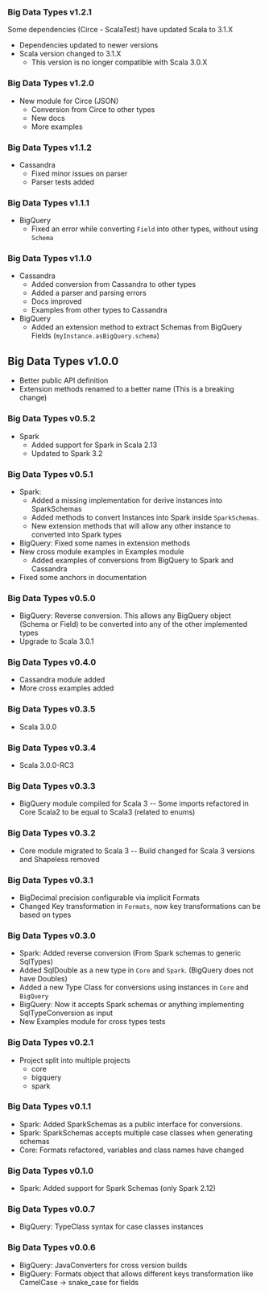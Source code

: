 ### Big Data Types v1.2.1
Some dependencies (Circe - ScalaTest) have updated Scala to 3.1.X
- Dependencies updated to newer versions
- Scala version changed to 3.1.X
  - This version is no longer compatible with Scala 3.0.X

### Big Data Types v1.2.0
- New module for Circe (JSON)
  - Conversion from Circe to other types
  - New docs
  - More examples

### Big Data Types v1.1.2
- Cassandra
  - Fixed minor issues on parser
  - Parser tests added

### Big Data Types v1.1.1
- BigQuery
  - Fixed an error while converting `Field` into other types, without using `Schema` 


### Big Data Types v1.1.0
- Cassandra
  - Added conversion from Cassandra to other types
  - Added a parser and parsing errors
  - Docs improved
  - Examples from other types to Cassandra
- BigQuery
  - Added an extension method to extract Schemas from BigQuery Fields (`myInstance.asBigQuery.schema`)

## Big Data Types v1.0.0
- Better public API definition
- Extension methods renamed to a better name (This is a breaking change)

### Big Data Types v0.5.2
- Spark
  - Added support for Spark in Scala 2.13
  - Updated to Spark 3.2

### Big Data Types v0.5.1
- Spark: 
  - Added a missing implementation for derive instances into SparkSchemas
  - Added methods to convert Instances into Spark inside `SparkSchemas`.
  - New extension methods that will allow any other instance to converted into Spark types
- BigQuery: Fixed some names in extension methods
- New cross module examples in Examples module
  - Added examples of conversions from BigQuery to Spark and Cassandra
- Fixed some anchors in documentation

### Big Data Types v0.5.0
- BigQuery: Reverse conversion. 
  This allows any BigQuery object (Schema or Field) to be converted into any of the other implemented types
- Upgrade to Scala 3.0.1

### Big Data Types v0.4.0
- Cassandra module added
- More cross examples added

### Big Data Types v0.3.5
- Scala 3.0.0

### Big Data Types v0.3.4
- Scala 3.0.0-RC3

### Big Data Types v0.3.3
- BigQuery module compiled for Scala 3
  -- Some imports refactored in Core Scala2 to be equal to Scala3 (related to enums)
  
### Big Data Types v0.3.2
- Core module migrated to Scala 3
-- Build changed for Scala 3 versions and Shapeless removed

### Big Data Types v0.3.1

- BigDecimal precision configurable via implicit Formats
- Changed Key transformation in `Formats`, now key transformations can be based on types

### Big Data Types v0.3.0

- Spark: Added reverse conversion (From Spark schemas to generic SqlTypes)
- Added SqlDouble as a new type in `Core` and `Spark`. (BigQuery does not have Doubles)
- Added a new Type Class for conversions using instances in `Core` and `BigQuery`
- BigQuery: Now it accepts Spark schemas or anything implementing SqlTypeConversion as input
- New Examples module for cross types tests


### Big Data Types v0.2.1

- Project split into multiple projects
    - core
    - bigquery
    - spark

### Big Data Types v0.1.1

- Spark: Added SparkSchemas as a public interface for conversions.
- Spark: SparkSchemas accepts multiple case classes when generating schemas
- Core: Formats refactored, variables and class names have changed

### Big Data Types v0.1.0

- Spark: Added support for Spark Schemas (only Spark 2.12)

### Big Data Types v0.0.7

- BigQuery: TypeClass syntax for case classes instances

### Big Data Types v0.0.6

- BigQuery: JavaConverters for cross version builds
- BigQuery: Formats object that allows different keys transformation like CamelCase -> snake_case for fields